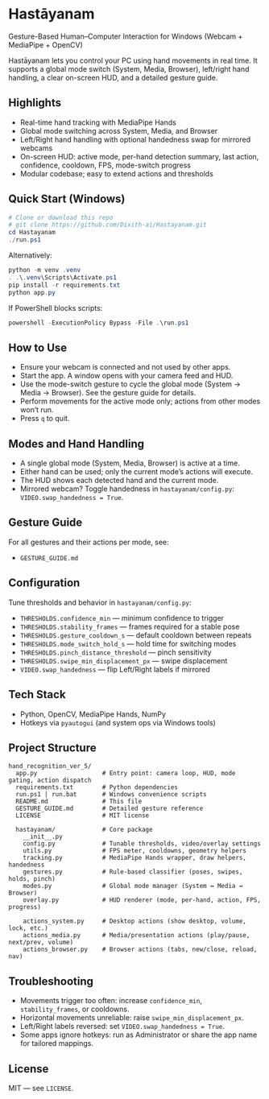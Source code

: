 # Hastāyanam

Gesture-Based Human–Computer Interaction for Windows (Webcam + MediaPipe + OpenCV)

Hastāyanam lets you control your PC using hand movements in real time. It supports a global mode switch (System, Media, Browser), left/right hand handling, a clear on-screen HUD, and a detailed gesture guide.

## Highlights
- Real-time hand tracking with MediaPipe Hands
- Global mode switching across System, Media, and Browser
- Left/Right hand handling with optional handedness swap for mirrored webcams
- On-screen HUD: active mode, per-hand detection summary, last action, confidence, cooldown, FPS, mode-switch progress
- Modular codebase; easy to extend actions and thresholds

## Quick Start (Windows)
```powershell
# Clone or download this repo
# git clone https://github.com/Dixith-ai/Hastayanam.git
cd Hastayanam
./run.ps1
```
Alternatively:
```powershell
python -m venv .venv
. .\.venv\Scripts\Activate.ps1
pip install -r requirements.txt
python app.py
```
If PowerShell blocks scripts:
```powershell
powershell -ExecutionPolicy Bypass -File .\run.ps1
```

## How to Use
- Ensure your webcam is connected and not used by other apps.
- Start the app. A window opens with your camera feed and HUD.
- Use the mode-switch gesture to cycle the global mode (System → Media → Browser). See the gesture guide for details.
- Perform movements for the active mode only; actions from other modes won’t run.
- Press `q` to quit.

## Modes and Hand Handling
- A single global mode (System, Media, Browser) is active at a time.
- Either hand can be used; only the current mode’s actions will execute.
- The HUD shows each detected hand and the current mode.
- Mirrored webcam? Toggle handedness in `hastayanam/config.py`: `VIDEO.swap_handedness = True`.

## Gesture Guide
For all gestures and their actions per mode, see:
- `GESTURE_GUIDE.md`

## Configuration
Tune thresholds and behavior in `hastayanam/config.py`:
- `THRESHOLDS.confidence_min` — minimum confidence to trigger
- `THRESHOLDS.stability_frames` — frames required for a stable pose
- `THRESHOLDS.gesture_cooldown_s` — default cooldown between repeats
- `THRESHOLDS.mode_switch_hold_s` — hold time for switching modes
- `THRESHOLDS.pinch_distance_threshold` — pinch sensitivity
- `THRESHOLDS.swipe_min_displacement_px` — swipe displacement
- `VIDEO.swap_handedness` — flip Left/Right labels if mirrored

## Tech Stack
- Python, OpenCV, MediaPipe Hands, NumPy
- Hotkeys via `pyautogui` (and system ops via Windows tools)

## Project Structure
```
hand_recognition_ver_5/
  app.py                  # Entry point: camera loop, HUD, mode gating, action dispatch
  requirements.txt        # Python dependencies
  run.ps1 | run.bat       # Windows convenience scripts
  README.md               # This file
  GESTURE_GUIDE.md        # Detailed gesture reference
  LICENSE                 # MIT license

  hastayanam/             # Core package
    __init__.py
    config.py             # Tunable thresholds, video/overlay settings
    utils.py              # FPS meter, cooldowns, geometry helpers
    tracking.py           # MediaPipe Hands wrapper, draw helpers, handedness
    gestures.py           # Rule-based classifier (poses, swipes, holds, pinch)
    modes.py              # Global mode manager (System ↔ Media ↔ Browser)
    overlay.py            # HUD renderer (mode, per-hand, action, FPS, progress)

    actions_system.py     # Desktop actions (show desktop, volume, lock, etc.)
    actions_media.py      # Media/presentation actions (play/pause, next/prev, volume)
    actions_browser.py    # Browser actions (tabs, new/close, reload, nav)
```

## Troubleshooting
- Movements trigger too often: increase `confidence_min`, `stability_frames`, or cooldowns.
- Horizontal movements unreliable: raise `swipe_min_displacement_px`.
- Left/Right labels reversed: set `VIDEO.swap_handedness = True`.
- Some apps ignore hotkeys: run as Administrator or share the app name for tailored mappings.

## License
MIT — see `LICENSE`.
